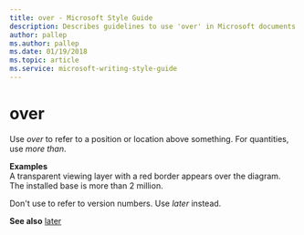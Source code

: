 ```yaml
---
title: over - Microsoft Style Guide
description: Describes guidelines to use 'over' in Microsoft documents and provides an alternative usage example.
author: pallep
ms.author: pallep
ms.date: 01/19/2018
ms.topic: article
ms.service: microsoft-writing-style-guide
---
```


# over

Use *over* to refer to a position or location above something. For quantities, use *more than*. 

**Examples**  
A transparent viewing layer with a red border appears over the diagram.  
The installed base is more than 2 million. 

Don't use to refer to version numbers. Use *later* instead.

**See also** [later](../l/later.md)
